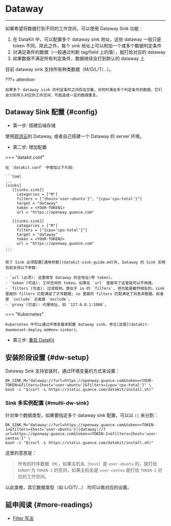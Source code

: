 <!-- This file required to translate to EN. -->
# Dataway
---

如果希望将数据打到不同的工作空间，可以使用 Dataway Sink 功能：

1. 在 DataKit 中，可以配置多个 dataway sink 地址，这些 dataway 一般只是 token 不同。除此之外，每个 sink 地址上可以附加一个或多个数据判定条件
1. 对满足条件的数据（一般通过判断 tag/field 上的值），就打给对应的 dataway
1. 如果数据不满足所有判定条件，数据继续会打到默认的 dataway 上

目前 dataway sink 支持所有种类数据（M/O/L/T/...）。

???+ attention

    如果多个 dataway sink 的判定条件之间存在交集，对同时满足多个判定条件的数据，它们会分别写入对应的工作空间，可能造成一定的数据重复。

## Dataway Sink 配置 {#config}

- 第一步: 搭建后端存储

使用[观测云](https://console.guance.com/)的 Dataway, 或者自己搭建一个 Dataway 的 server 环境。

- 第二步: 增加配置

=== "datakit.conf"

    在 `datakit.conf` 中增加以下片段:
    
    ```toml
    ...
    [sinks]
       [[sinks.sink]]
         categories = ["M"]
         filters = ["{host='user-ubuntu'}", "{cpu='cpu-total'}"]
         target = "dataway"
         token = <YOUR-TOKEN1>
         url = "https://openway.guance.com"
 
       [[sinks.sink]]
         categories = ["M"]
         filters = ["{cpu='cpu-total'}"]
         target = "dataway"
         token = <YOUR-TOKEN2>
         url = "https://openway.guance.com"
    ...
    ```
    
    除了 Sink 必须配置[通用参数](datakit-sink-guide.md)外, Dataway 的 Sink 实例目前支持以下参数:
    
    - `url`(必须): 这里填写 dataway 的全地址(带 token)。
    - `token`(可选): 工作空间的 token。如果在 `url` 里面写了这里就可以不用填。
    - `filters`(可选): 过滤规则。类似于 io 的 `filters`, 但功能是截然相反的。sink 里面的 filters 匹配满足了才写数据; io 里面的 filters 匹配满足了则丢弃数据。前者是 `include` 后者是 `exclude`。
    - `proxy`(可选): 代理地址, 如 `127.0.0.1:1080`。

=== "Kubernetes"

    Kubernetes 中可以通过环境变量来配置 dataway sink，参见[这里](datakit-daemonset-deploy.md#env-sinker)。

- 第三步: [重启 DataKit](datakit-service-how-to.md#manage-service)

## 安装阶段设置 {#dw-setup}

Dataway Sink 支持安装时，通过环境变量的方式来设置：

```shell
DK_SINK_M="dataway://?url=https://openway.guance.com&token=<YOUR-TOKEN>&filters={host='user-ubuntu'}&filters={cpu='cpu-total'}" \
bash -c "$(curl -L https://static.guance.com/datakit/install.sh)"
```

### Sink 多实例配置 {#multi-dw-sink}

针对单个数据类型，如果要指定多个 dataway sink 配置，可以以 `||` 来分割：

```shell
DK_SINK_M="dataway://?url=https://openway.guance.com&token=<TOKEN-1>&filters={host='user-ubuntu'}||dataway://?url=https://openway.guance.com&token=<TOKEN-2>&filters={host='user-centos'}" \
bash -c "$(curl -L https://static.guance.com/datakit/install.sh)"
```

这里的意思是：

> 所有的时序数据（`M`），如果主机名（`host`）是 `user-ubuntu` 的，就打给 token 为 `TOKEN-1` 的空间，如果主机名是 `user-centos` 就打给 `TOKEN-2` 对应的工作空间。

以此类推，其它数据类型（如 L/O/T/...） 均可以做对应的设置。

## 延申阅读 {#more-readings}

- [Filter 写法](datakit-filter.md#howto)
